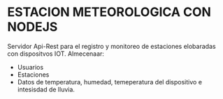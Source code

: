 # ESTACION METEOROLOGICA CON NODEJS

Servidor Api-Rest para el registro y monitoreo de estaciones elobaradas con dispositvos IOT.
Almecenaar:
- Usuarios
- Estaciones 
- Datos de temperatura, humedad, temeperatura del dispositivo e intesisdad de lluvia.